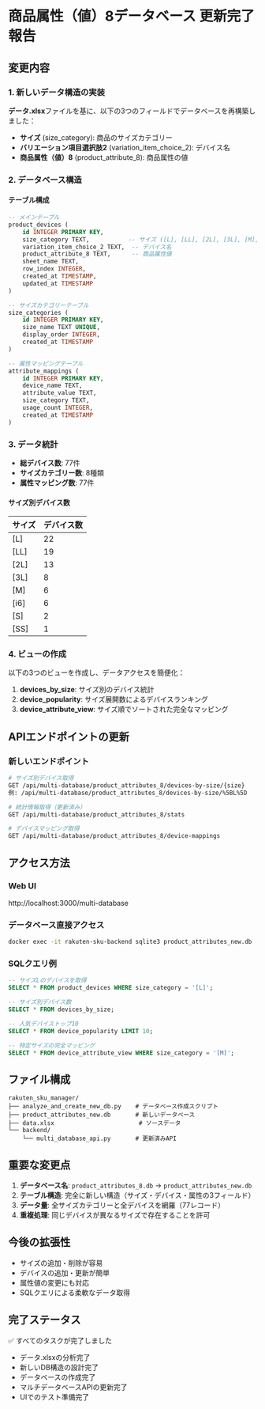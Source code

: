 # 商品属性（値）8データベース 更新完了報告

## 変更内容

### 1. 新しいデータ構造の実装
**データ.xlsx**ファイルを基に、以下の3つのフィールドでデータベースを再構築しました：

- **サイズ** (size_category): 商品のサイズカテゴリー
- **バリエーション項目選択肢2** (variation_item_choice_2): デバイス名
- **商品属性（値）8** (product_attribute_8): 商品属性の値

### 2. データベース構造

#### テーブル構成
```sql
-- メインテーブル
product_devices (
    id INTEGER PRIMARY KEY,
    size_category TEXT,           -- サイズ ([L], [LL], [2L], [3L], [M], [S], [SS], [i6])
    variation_item_choice_2 TEXT,  -- デバイス名
    product_attribute_8 TEXT,      -- 商品属性値
    sheet_name TEXT,
    row_index INTEGER,
    created_at TIMESTAMP,
    updated_at TIMESTAMP
)

-- サイズカテゴリーテーブル
size_categories (
    id INTEGER PRIMARY KEY,
    size_name TEXT UNIQUE,
    display_order INTEGER,
    created_at TIMESTAMP
)

-- 属性マッピングテーブル
attribute_mappings (
    id INTEGER PRIMARY KEY,
    device_name TEXT,
    attribute_value TEXT,
    size_category TEXT,
    usage_count INTEGER,
    created_at TIMESTAMP
)
```

### 3. データ統計

- **総デバイス数**: 77件
- **サイズカテゴリー数**: 8種類
- **属性マッピング数**: 77件

#### サイズ別デバイス数
| サイズ | デバイス数 |
|--------|-----------|
| [L]    | 22        |
| [LL]   | 19        |
| [2L]   | 13        |
| [3L]   | 8         |
| [M]    | 6         |
| [i6]   | 6         |
| [S]    | 2         |
| [SS]   | 1         |

### 4. ビューの作成

以下の3つのビューを作成し、データアクセスを簡便化：

1. **devices_by_size**: サイズ別のデバイス統計
2. **device_popularity**: サイズ展開数によるデバイスランキング
3. **device_attribute_view**: サイズ順でソートされた完全なマッピング

## APIエンドポイントの更新

### 新しいエンドポイント

```bash
# サイズ別デバイス取得
GET /api/multi-database/product_attributes_8/devices-by-size/{size}
例: /api/multi-database/product_attributes_8/devices-by-size/%5BL%5D

# 統計情報取得（更新済み）
GET /api/multi-database/product_attributes_8/stats

# デバイスマッピング取得
GET /api/multi-database/product_attributes_8/device-mappings
```

## アクセス方法

### Web UI
http://localhost:3000/multi-database

### データベース直接アクセス
```bash
docker exec -it rakuten-sku-backend sqlite3 product_attributes_new.db
```

### SQLクエリ例
```sql
-- サイズLのデバイスを取得
SELECT * FROM product_devices WHERE size_category = '[L]';

-- サイズ別デバイス数
SELECT * FROM devices_by_size;

-- 人気デバイストップ10
SELECT * FROM device_popularity LIMIT 10;

-- 特定サイズの完全マッピング
SELECT * FROM device_attribute_view WHERE size_category = '[M]';
```

## ファイル構成
```
rakuten_sku_manager/
├── analyze_and_create_new_db.py    # データベース作成スクリプト
├── product_attributes_new.db       # 新しいデータベース
├── data.xlsx                        # ソースデータ
└── backend/
    └── multi_database_api.py       # 更新済みAPI
```

## 重要な変更点

1. **データベース名**: `product_attributes_8.db` → `product_attributes_new.db`
2. **テーブル構造**: 完全に新しい構造（サイズ・デバイス・属性の3フィールド）
3. **データ量**: 全サイズカテゴリーと全デバイスを網羅（77レコード）
4. **重複処理**: 同じデバイスが異なるサイズで存在することを許可

## 今後の拡張性

- サイズの追加・削除が容易
- デバイスの追加・更新が簡単
- 属性値の変更にも対応
- SQLクエリによる柔軟なデータ取得

## 完了ステータス
✅ すべてのタスクが完了しました
- データ.xlsxの分析完了
- 新しいDB構造の設計完了
- データベースの作成完了
- マルチデータベースAPIの更新完了
- UIでのテスト準備完了